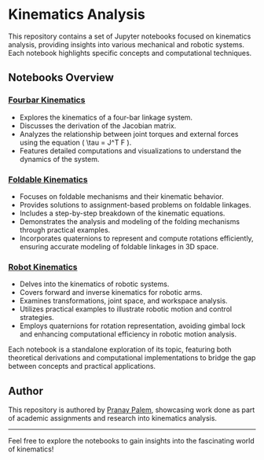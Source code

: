 # Kinematics Analysis

This repository contains a set of Jupyter notebooks focused on kinematics analysis, providing insights into various mechanical and robotic systems. Each notebook highlights specific concepts and computational techniques.

## Notebooks Overview

### [Fourbar Kinematics](Fourbar_Kinematics.ipynb)
- Explores the kinematics of a four-bar linkage system.
- Discusses the derivation of the Jacobian matrix.
- Analyzes the relationship between joint torques and external forces using the equation \( \tau = J^T F \).
- Features detailed computations and visualizations to understand the dynamics of the system.

### [Foldable Kinematics](Foldable-Kinematics.ipynb)
- Focuses on foldable mechanisms and their kinematic behavior.
- Provides solutions to assignment-based problems on foldable linkages.
- Includes a step-by-step breakdown of the kinematic equations.
- Demonstrates the analysis and modeling of the folding mechanisms through practical examples.
- Incorporates quaternions to represent and compute rotations efficiently, ensuring accurate modeling of foldable linkages in 3D space.

### [Robot Kinematics](Robot-Kinematics.ipynb)
- Delves into the kinematics of robotic systems.
- Covers forward and inverse kinematics for robotic arms.
- Examines transformations, joint space, and workspace analysis.
- Utilizes practical examples to illustrate robotic motion and control strategies.
- Employs quaternions for rotation representation, avoiding gimbal lock and enhancing computational efficiency in robotic motion analysis.

Each notebook is a standalone exploration of its topic, featuring both theoretical derivations and computational implementations to bridge the gap between concepts and practical applications.

## Author
This repository is authored by [Pranay Palem](https://github.com/pranaypalem), showcasing work done as part of academic assignments and research into kinematics analysis.

---

Feel free to explore the notebooks to gain insights into the fascinating world of kinematics!


